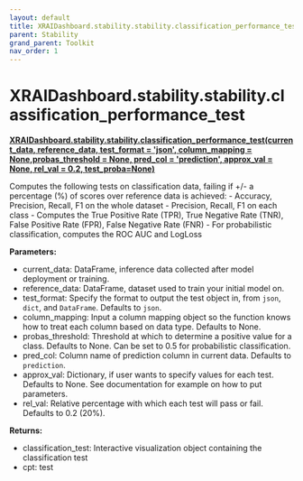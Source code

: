 ```yaml
---
layout: default
title: XRAIDashboard.stability.stability.classification_performance_test
parent: Stability
grand_parent: Toolkit
nav_order: 1
---
```


# XRAIDashboard.stability.stability.classification_performance_test
**[XRAIDashboard.stability.stability.classification_performance_test(current_data, reference_data, test_format = 'json', column_mapping = None,probas_threshold = None, pred_col = 'prediction', approx_val = None, rel_val = 0.2, test_proba=None)](https://github.com/gaberamolete/XRAIDashboard/blob/main/stability/stability.py)**

    
Computes the following tests on classification data, failing if +/- a percentage (%) of scores over reference data is achieved:
    - Accuracy, Precision, Recall, F1 on the whole dataset
    - Precision, Recall, F1 on each class
    - Computes the True Positive Rate (TPR), True Negative Rate (TNR), False Positive Rate (FPR), False Negative Rate (FNR)
    - For probabilistic classification, computes the ROC AUC and LogLoss


**Parameters:**
- current_data: DataFrame, inference data collected after model deployment or training.
- reference_data: DataFrame, dataset used to train your initial model on.
- test_format: Specify the format to output the test object in, from `json`, `dict`, and `DataFrame`. Defaults to `json`.
- column_mapping: Input a column mapping object so the function knows how to treat each column based on data type. Defaults to None.
- probas_threshold: Threshold at which to determine a positive value for a class. Defaults to None. Can be set to 0.5 for probabilistic classification.
- pred_col: Column name of prediction column in current data. Defaults to `prediction`.
- approx_val: Dictionary, if user wants to specify values for each test. Defaults to None. See documentation for example on how to put parameters.
- rel_val: Relative percentage with which each test will pass or fail. Defaults to 0.2 (20%).

**Returns:**
- classification_test: Interactive visualization object containing the classification test
- cpt: test 